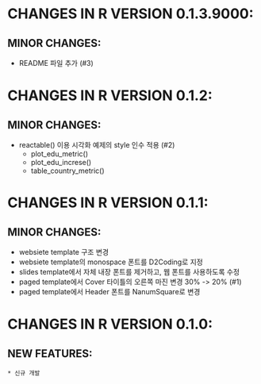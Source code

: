 # CHANGES IN R VERSION 0.1.3.9000:

## MINOR CHANGES:

* README 파일 추가 (#3)
        
        
        
# CHANGES IN R VERSION 0.1.2:

## MINOR CHANGES:

* reactable() 이용 시각화 예제의 style 인수 적용 (#2)
    - plot_edu_metric()
    - plot_edu_increse()
    - table_country_metric()
    


# CHANGES IN R VERSION 0.1.1:

## MINOR CHANGES:

* websiete template 구조 변경
* websiete template의 monospace 폰트를 D2Coding로 지정    
* slides template에서 자체 내장 폰트를 제거하고, 웹 폰트를 사용하도록 수정
* paged template에서 Cover 타이틀의 오른쪽 마진 변경 30% -> 20% (#1) 
* paged template에서 Header 폰트를 NanumSquare로 변경 
    
    
    
# CHANGES IN R VERSION 0.1.0:

## NEW FEATURES:
    * 신규 개발
    
